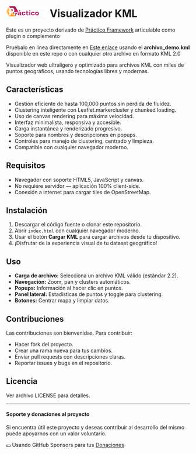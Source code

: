 # ![](https://github.com/unix4you2/practico/raw/master/img/logo.png) Visualizador KML

Este es un proyecto derivado de [Práctico Framework](https://www.practico.org) articulable como plugin o complemento

Pruébalo en línea directamente en [Este enlace](https://visor-kml.practico.run/) usando el **archivo_demo.kml** disponible en este repo o con cualquier otro archivo en formato KML 2.0

Visualizador web ultraligero y optimizado para archivos KML con miles de puntos geográficos, usando tecnologías libres y modernas.


## Características

- Gestión eficiente de hasta 100,000 puntos sin pérdida de fluidez.
- Clustering inteligente con Leaflet.markercluster y chunked loading.
- Uso de canvas rendering para máxima velocidad.
- Interfaz minimalista, responsiva y accesible.
- Carga instantánea y renderizado progresivo.
- Soporte para nombres y descripciones en popups.
- Controles para manejo de clustering, centrado y limpieza.
- Compatible con cualquier navegador moderno.

## Requisitos

- Navegador con soporte HTML5, JavaScript y canvas.
- No requiere servidor — aplicación 100% client-side.
- Conexión a internet para cargar tiles de OpenStreetMap.

## Instalación

1. Descargar el código fuente o clonar este repositorio.
2. Abrir `index.html` con cualquier navegador moderno.
3. Usar el botón **Cargar KML** para cargar archivos desde tu dispositivo.
4. ¡Disfrutar de la experiencia visual de tu dataset geográfico!

## Uso

- **Carga de archivo:** Selecciona un archivo KML válido (estándar 2.2).
- **Navegación:** Zoom, pan y clusters automáticos.
- **Popups:** Información al hacer clic en puntos.
- **Panel lateral:** Estadísticas de puntos y toggle para clustering.
- **Botones:** Centrar mapa y limpiar datos.

## Contribuciones

Las contribuciones son bienvenidas. Para contribuir:

- Hacer fork del proyecto.
- Crear una rama nueva para tus cambios.
- Enviar pull requests con descripciones claras.
- Reportar issues y bugs en el repositorio.

## Licencia

Ver archivo LICENSE para detalles.

---

#### Soporte y donaciones al proyecto

Si encuentra útil este proyecto y deseas contribuir al desarrollo del mismo puede apoyarnos con un valor voluntario.

💵 Usando GitHub Sponsors para tus [Donaciones](https://github.com/sponsors/unix4you2/)
